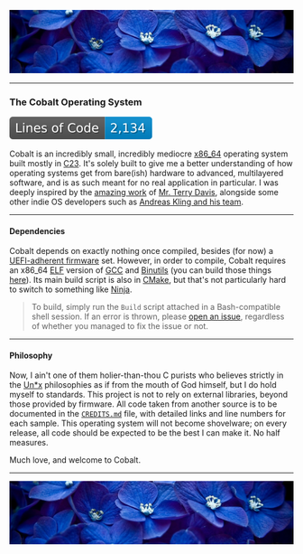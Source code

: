 ![top_banner](./.github/banner.jpg)

---

### The Cobalt Operating System
![loc_badge](https://github.com/israfiel-a/cobalt/blob/badges/loc.svg)


Cobalt is an incredibly small, incredibly mediocre [x86_64](https://en.wikipedia.org/wiki/X86-64) operating system built mostly in [C23](https://en.wikipedia.org/wiki/C23_(C_standard_revision)). It's solely built to give me a better understanding of how operating systems get from bare(ish) hardware to advanced, multilayered software, and is as such meant for no real application in particular. I was deeply inspired by the [amazing work](https://templeos.org/) of [Mr. Terry Davis](https://en.wikipedia.org/wiki/Terry_A._Davis), alongside some other indie OS developers such as [Andreas Kling and his team](https://en.wikipedia.org/wiki/SerenityOS).

---

#### Dependencies
Cobalt depends on exactly nothing once compiled, besides (for now) a [UEFI-adherent firmware](https://en.wikipedia.org/wiki/UEFI) set. However, in order to compile, Cobalt requires an x86_64 [ELF](https://en.wikipedia.org/wiki/Executable_and_Linkable_Format) version of [GCC](https://gcc.gnu.org/) and [Binutils](https://www.gnu.org/software/binutils/) (you can build those things [here](https://wiki.osdev.org/GCC_Cross-Compiler)). Its main build script is also in [CMake](https://cmake.org/), but that's not particularly hard to switch to something like [Ninja](https://ninja-build.org/).

> To build, simply run the `Build` script attached in a Bash-compatible shell session. If an error is thrown, please [open an issue](https://github.com/israfiel-a/cobalt/issues), regardless of whether you managed to fix the issue or not.

---

#### Philosophy
Now, I ain't one of them holier-than-thou C purists who believes strictly in the [Un*x](https://en.wikipedia.org/wiki/Unix) philosophies as if from the mouth of God himself, but I do hold myself to standards. This project is not to rely on external libraries, beyond those provided by firmware. All code taken from another source is to be documented in the [`CREDITS.md`](./CREDITS.md) file, with detailed links and line numbers for each sample. This operating system will not become shovelware; on every release, all code should be expected to be the best I can make it. No half measures.

Much love, and welcome to Cobalt.

---

![bottom_banner](./.github/banner.jpg)